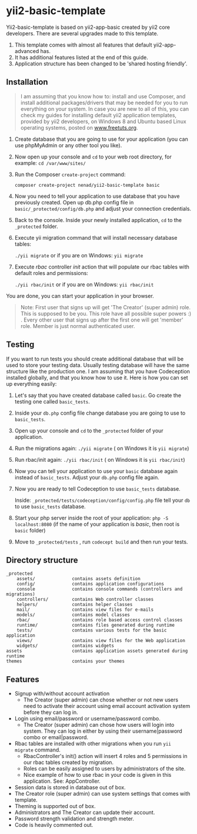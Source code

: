 yii2-basic-template
===================

Yii2-basic-template is based on yii2-app-basic created by yii2 core developers.
There are several upgrades made to this template.

1. This template comes with almost all features that default yii2-app-advanced has.
2. It has additional features listed at the end of this guide.
3. Application structure has been changed to be 'shared hosting friendly'.

Installation
-------------------
>I am assuming that you know how to: install and use Composer, and install additional packages/drivers that may be needed for you to run everything on your system. In case you are new to all of this, you can check my guides for installing default yii2 application templates, provided by yii2 developers, on Windows 8 and Ubuntu based Linux operating systems, posted on www.freetuts.org.

1. Create database that you are going to use for your application (you can use phpMyAdmin or any
other tool you like).

2. Now open up your console and ```cd``` to your web root directory, 
for example: ``` cd /var/www/sites/ ```

3. Run the Composer ```create-project``` command:

   ``` composer create-project nenad/yii2-basic-template basic ```

4. Now you need to tell your application to use database that you have previously created.
Open up db.php config file in ```basic/_protected/config/db.php``` and adjust your connection credentials.

5. Back to the console. Inside your newly installed application, ```cd``` to the ```_protected``` folder.

7. Execute yii migration command that will install necessary database tables:

   ``` ./yii migrate ``` or if you are on Windows: ``` yii migrate ```

8. Execute _rbac_ controller _init_ action that will populate our rbac tables with default roles and
permissions:

   ``` ./yii rbac/init ``` or if you are on Windows: ``` yii rbac/init ```


You are done, you can start your application in your browser.

> Note: First user that signs up will get 'The Creator' (super admin) role. This is supposed to be you. This role have all possible super powers :) . Every other user that signs up after the first one will get 'member' role. Member is just normal authenticated user. 

Testing
-------------------

If you want to run tests you should create additional database that will be used to store 
your testing data. Usually testing database will have the same structure like the production one.
I am assuming that you have Codeception installed globally, and that you know how to use it.
Here is how you can set up everything easily:

1. Let's say that you have created database called ```basic```. Go create the testing one called ```basic_tests```.

2. Inside your ```db.php``` config file change database you are going to use to ```basic_tests```.

3. Open up your console and ```cd``` to the ```_protected``` folder of your application.

4. Run the migrations again: ``` ./yii migrate ``` ( on Windows it is ```yii migrate```)

5. Run rbac/init again: ``` ./yii rbac/init ``` ( on Windows it is ```yii rbac/init```)

6. Now you can tell your application to use your ```basic``` database again instead of ```basic_tests```.
Adjust your ```db.php``` config file again.

7. Now you are ready to tell Codeception to use ```basic_tests``` database.
   
   Inside: ``` _protected/tests/codeception/config/config.php ``` file tell your ```db``` to use 
```basic_tests``` database.

8. Start your php server inside the root of your application: ``` php -S localhost:8080 ``` 
(if the name of your application is _basic_, then root is ```basic``` folder) 

9. Move to ```_protected/tests``` , run ```codecept build``` and then run your tests.

Directory structure
-------------------

```
_protected
    assets/              contains assets definition
    config/              contains application configurations
    console              contains console commands (controllers and migrations)
    controllers/         contains Web controller classes
    helpers/             contains helper classes
    mail/                contains view files for e-mails
    models/              contains model classes
    rbac/                contains role based access control classes
    runtime/             contains files generated during runtime
    tests/               contains various tests for the basic application
    views/               contains view files for the Web application
    widgets/             contains widgets
assets                   contains application assets generated during runtime
themes                   contains your themes
```
Features
-------------------

- Signup with/without account activation
    - The Creator (super admin) can chose whether or not new users need to activate their account using email account activation system before they can log in.
- Login using email/password or username/password combo.
    - The Creator (super admin) can chose how users will login into system. They can log in either by using their username|password combo or email|password.
- Rbac tables are installed with other migrations when you run ```yii migrate``` command.
    - RbacController's init() action will insert 4 roles and 5 permissions in our rbac tables created by migration.
    - Roles can be easily assigned to users by administrators of the site.
    - Nice example of how to use rbac in your code is given in this application. See: AppController.
- Session data is stored in database out of box.
- The Creator role (super admin) can use system settings that comes with template.
- Theming is supported out of box.
- Administrators and The Creator can update their account.
- Password strength validation and strength meter.
- Code is heavily commented out.
